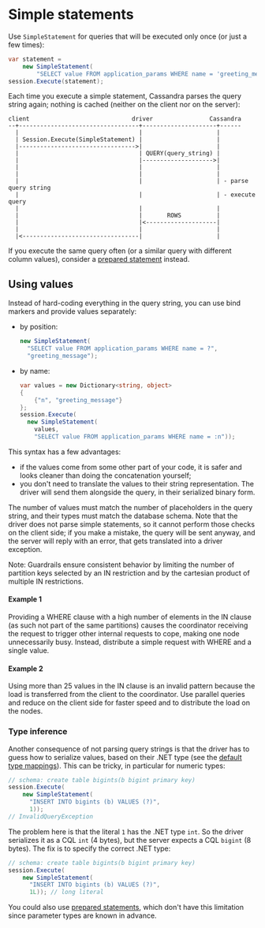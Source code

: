 # Simple statements

Use `SimpleStatement` for queries that will be executed only once (or just a few times):

```csharp
var statement =
    new SimpleStatement(
        "SELECT value FROM application_params WHERE name = 'greeting_message'");
session.Execute(statement);
```

Each time you execute a simple statement, Cassandra parses the query string again; nothing is cached (neither on the client nor on the server):

```ditaa
client                             driver                Cassandra
--+----------------------------------+---------------------+------
  |                                  |                     |
  | Session.Execute(SimpleStatement) |                     |
  |--------------------------------->|                     |
  |                                  | QUERY(query_string) |
  |                                  |-------------------->|
  |                                  |                     |
  |                                  |                     |
  |                                  |                     | - parse query string
  |                                  |                     | - execute query
  |                                  |                     |
  |                                  |       ROWS          |
  |                                  |<--------------------|
  |                                  |                     |
  |<---------------------------------|                     |
```

If you execute the same query often (or a similar query with different column values), consider a
[prepared statement](../prepared/) instead.

## Using values

Instead of hard-coding everything in the query string, you can use bind markers and provide values
separately:

* by position:

    ```csharp
    new SimpleStatement(
      "SELECT value FROM application_params WHERE name = ?", 
      "greeting_message");
    ```

* by name:

    ```csharp
    var values = new Dictionary<string, object>
    {
        {"n", "greeting_message"}
    };
    session.Execute(
      new SimpleStatement(
        values,
        "SELECT value FROM application_params WHERE name = :n"));
    ```

This syntax has a few advantages:

* if the values come from some other part of your code, it is safer and looks cleaner than doing the concatenation yourself;
* you don't need to translate the values to their string representation. The driver will send them alongside the query, in their serialized binary form.

The number of values must match the number of placeholders in the query string, and their types must match the database schema. Note that the driver does not parse simple statements, so it cannot perform those checks on the client side; if you make a mistake, the query will be sent anyway, and the server will reply with an error, that gets translated into a driver exception.

Note: Guardrails ensure consistent behavior by limiting the number of partition keys selected by an IN restriction and by the cartesian product of multiple IN restrictions.

#### Example 1

Providing a WHERE clause with a high number of elements in the IN clause (as such not part of the same partitions) causes the coordinator receiving the request to trigger  other internal requests to cope, making one node unnecessarily busy.
Instead, distribute a simple request with WHERE and a single value.

#### Example 2

Using more than 25 values in the IN clause is an invalid pattern because the load is transferred from the client to the coordinator. Use parallel queries and reduce on the client side for faster speed and to distribute the load on the nodes.

### Type inference

Another consequence of not parsing query strings is that the driver has to guess how to serialize values, based on their .NET type (see the [default type mappings](../../../../datatypes)).
This can be tricky, in particular for numeric types:

```csharp
// schema: create table bigints(b bigint primary key)
session.Execute(
    new SimpleStatement(
      "INSERT INTO bigints (b) VALUES (?)",
      1));
// InvalidQueryException
```

The problem here is that the literal `1` has the .NET type `int`. So the driver serializes it as a CQL `int` (4 bytes), but the server expects a CQL `bigint` (8 bytes). The fix is to specify the correct .NET type:

```csharp
// schema: create table bigints(b bigint primary key)
session.Execute(
    new SimpleStatement(
      "INSERT INTO bigints (b) VALUES (?)",
      1L)); // long literal
```

You could also use [prepared statements](../prepared/), which don't have this limitation since parameter types are known in advance.
